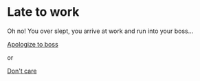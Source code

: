 # Late to work

Oh no! You over slept, you arrive at work and run into your boss...

[Apologize to boss](forgived.md)

or

[Don't care](fired2.md)

